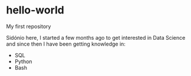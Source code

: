 # hello-world
My first repository

Sidónio here, I started a few months ago to get interested in Data Science and since then I have been getting knowledge in:
- SQL
- Python
- Bash

